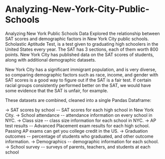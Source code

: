 # Analyzing-New-York-City-Public-Schools
Analyzing New York Public Schools Data
Explored the relationship between SAT scores and demographic factors in New York City public schools. Scholastic Aptitude Test, is a test given to graduating high schoolers in the United States every year. The SAT has 3 sections, each of them worth 800 points. New York City has published data on the SAT scores of students, along with additional demographic datasets.

New York City has a significant immigrant population, and is very diverse, so comparing demographic factors such as race, income, and gender with SAT scores is a good way to figure out if the SAT is a fair test. If certain racial groups consistently performed better on the SAT, we would have some evidence that the SAT is unfair, for example.

These datasets are combined, cleaned into a single Pandas Dataframe:

-> SAT scores by school -- SAT scores for each high school in New York City.
-> School attendance -- attendance information on every school in NYC.
-> Class size -- class size information for each school in NYC.
-> AP test results -- Advanced Placement exam results for each high school. Passing AP exams can get you college credit in the US.
-> Graduation outcomes -- percentage of students who graduated, and other outcome information.
-> Demographics -- demographic information for each school.
-> School survey -- surveys of parents, teachers, and students at each school


